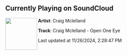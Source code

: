 ## Currently Playing on SoundCloud

[<img align="left" width="100" src="https://i1.sndcdn.com/artworks-54s7jbUSBI0FjzyG-JxqZwQ-t500x500.jpg">](https://soundcloud.com/dnzrecords/craig-mclelland-open-one-eye)

**Artist**: Craig Mclelland 

**Track**: Craig Mclelland - Open One Eye

Last updated at 11/26/2024, 2:28:47 PM
